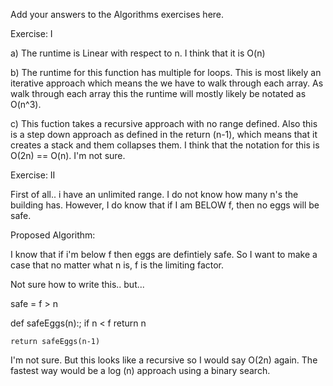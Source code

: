 Add your answers to the Algorithms exercises here.

Exercise: I

a)  The runtime is Linear with respect to n.  I think that it is O(n)

b) The runtime for this function has multiple for loops.  This is most likely an iterative approach which means the we have to walk through each array. As walk through each array this the runtime will mostly likely be notated as O(n^3).  

c)  This fuction takes a recursive approach with no range defined.  Also this is a step down approach as defined in the return (n-1), which means that it creates a stack and them collapses them. I think that the notation for this is O(2n) == O(n). I'm not sure. 

Exercise: II

First of all.. i have an unlimited range.  I do not know how many n's the building has.  However, I do know that if I am BELOW f, then no eggs will be safe. 


Proposed Algorithm:

I know that if i'm below f then eggs are defintiely safe.  So I want to make a case that no matter what n is, f is the limiting factor. 

Not sure how to write this.. but... 

safe = f > n

def safeEggs(n):;
    if n < f 
        return n

    return safeEggs(n-1)

I'm not sure.  But this looks like a recursive so I would say O(2n) again.  The fastest way would be a log (n) approach using a binary search. 